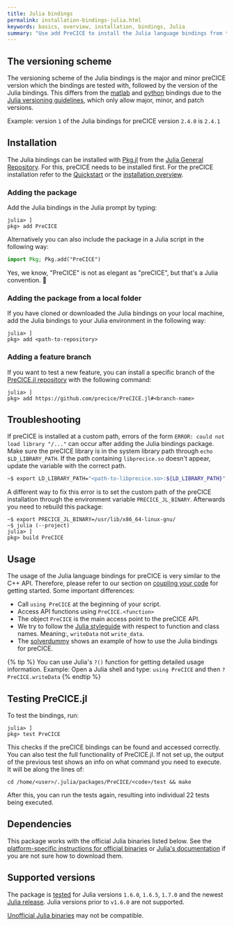```yaml
---
title: Julia bindings
permalink: installation-bindings-julia.html
keywords: basics, overview, installation, bindings, Julia
summary: "Use add PreCICE to install the Julia language bindings from the official Julia registry"
---
```


## The versioning scheme

The versioning scheme of the Julia bindings is the major and minor preCICE version which the bindings are tested with, followed by the version of the Julia bindings. This differs from the [matlab](installation-bindings-python.md) and [python](installation-bindings-python.md) bindings due to the [Julia versioning guidelines](https://pkgdocs.julialang.org/v1/toml-files/#The-version-field), which only allow major, minor, and patch versions.

Example: version `1` of the Julia bindings for preCICE version `2.4.0` is `2.4.1`

## Installation

The Julia bindings can be installed with [Pkg.jl](https://pkgdocs.julialang.org/v1/) from the [Julia General Repository](https://github.com/JuliaRegistries/General). For this, preCICE needs to be installed first. For the preCICE installation refer to the [Quickstart](quickstart.html) or the [installation overview](installation-overview.html).

### Adding the package

Add the Julia bindings in the Julia prompt by typing:

```julia-repl
julia> ]
pkg> add PreCICE 
```

Alternatively you can also include the package in a Julia script in the following way:

```julia
import Pkg; Pkg.add("PreCICE")
```

Yes, we know, "PreCICE" is not as elegant as "preCICE", but that's a Julia convention. 🙈

### Adding the package from a local folder

If you have cloned or downloaded the Julia bindings on your local machine, add the Julia bindings to your Julia environment in the following way:

```julia-repl
julia> ]
pkg> add <path-to-repository>
```

### Adding a feature branch

If you want to test a new feature, you can install a specific branch of the [PreCICE.jl repository](https://github.com/precice/PreCICE.jl/) with the following command:

```julia-repl
julia> ]
pkg> add https://github.com/precice/PreCICE.jl#<branch-name>
```

## Troubleshooting

If preCICE is installed at a custom path, errors of the form `ERROR: could not load library "/..."` can occur after adding the Julia bindings package. Make sure the preCICE library is in the system library path through `echo $LD_LIBRARY_PATH`. If the path containing `libprecice.so` doesn't appear, update the variable with the correct path.

```bash
~$ export LD_LIBRARY_PATH="<path-to-libprecice.so>:${LD_LIBRARY_PATH}"
```

A different way to fix this error is to set the custom path of the preCICE installation through the environment variable `PRECICE_JL_BINARY`. Afterwards you need to rebuild this package:

```julia-repl
~$ export PRECICE_JL_BINARY=/usr/lib/x86_64-linux-gnu/
~$ julia (--project)
julia> ]
pkg> build PreCICE
```

## Usage

The usage of the Julia language bindings for preCICE is very similar to the C++ API. Therefore, please refer to our section on [coupling your code](https://precice.org/couple-your-code-overview.html) for getting started. Some important differences:

* Call `using PreCICE` at the beginning of your script.
* Access API functions using `PreCICE.<function>`
* The object `PreCICE` is the main access point to the preCICE API.
* We try to follow the [Julia styleguide](https://docs.julialang.org/en/v1/manual/style-guide/) with respect to function and class names. Meaning:, `writeData` not `write_data`.
* The [solverdummy](https://github.com/precice/julia-bindings/tree/main/solverdummy) shows an example of how to use the Julia bindings for preCICE.

{% tip %}
You can use Julia's `?()` function for getting detailed usage information. Example: Open a Julia shell and type: `using PreCICE` and then `? PreCICE.writeData`
{% endtip %}

## Testing PreCICE.jl

To test the bindings, run:

```julia-repl
julia> ]
pkg> test PreCICE
```

This checks if the preCICE bindings can be found and accessed correctly.
You can also test the full functionality of PreCICE.jl. If not set up, the output of the previous test shows an info on what command you need to execute. It will be along the lines of:

```shell
cd /home/<user>/.julia/packages/PreCICE/<code>/test && make
```

After this, you can run the tests again, resulting into individual 22 tests being executed.

## Dependencies

This package works with the official Julia binaries listed below. See the [platform-specific instructions for official binaries](https://julialang.org/downloads/platform/)  or [Julia's documentation](https://docs.julialang.org/en/v1/manual/getting-started/) if you are not sure how to download them.

## Supported versions

The package is [tested](https://github.com/precice/PreCICE.jl/actions/workflows/build-and-test.yml) for Julia versions `1.6.0`, `1.6.5`, `1.7.0` and the newest [Julia release](https://github.com/JuliaLang/julia/releases). Julia versions prior to `v1.6.0` are not supported.

[Unofficial Julia binaries](https://julialang.org/downloads/platform/#platform_specific_instructions_for_unofficial_binaries) may not be compatible.
